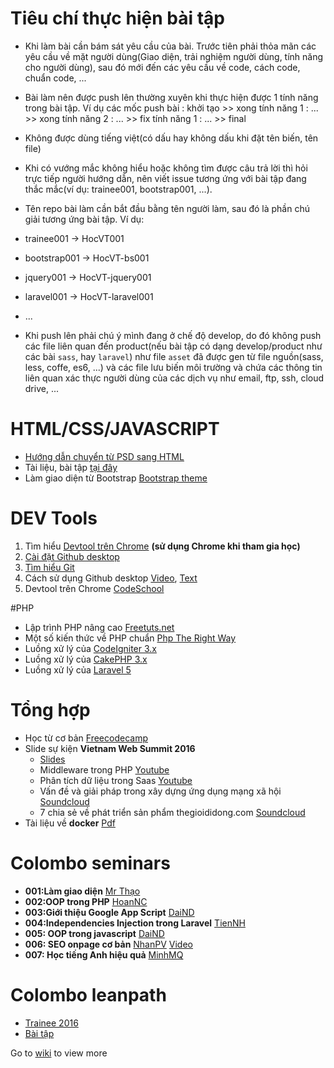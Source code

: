 # Tiêu chí thực hiện bài tập

- Khi làm bài cần bám sát yêu cầu của bài. Trước tiên phải thỏa mãn các yêu cầu về mặt người dùng(Giao diện, trải nghiệm người dùng, tính năng cho người dùng), sau đó mới đến các yêu cầu về code, cách code, chuẩn code, ...
- Bài làm nên được push lên thường xuyên khi thực hiện được 1 tính năng trong bài tập. Ví dụ các mốc push bài : khởi tạo >> xong tính năng 1 : ... >> xong tính năng 2 : ... >> fix tính năng 1 : ... >> final
- Không được dùng tiếng việt(có dấu hay không dấu khi đặt tên biến, tên file)
- Khi có vướng mắc không hiểu hoặc không tìm được câu trả lời thì hỏi trực tiếp người hướng dẫn, nên viết issue tương ứng với bài tập đang thắc mắc(ví dụ:  trainee001, bootstrap001, ...).
- Tên repo bài làm cần bắt đầu bằng tên người làm, sau đó là phần chú giải tương ứng bài tập. Ví dụ:

 - trainee001 -> HocVT001
 - bootstrap001 -> HocVT-bs001
 - jquery001 -> HocVT-jquery001
 - laravel001 -> HocVT-laravel001
 - ...
 
- Khi push lên phải chú ý mình đang ở chế độ develop, do đó không push các file liên quan đến product(nếu bài tập có dạng develop/product như các bài `sass`, hay `laravel`) như file `asset` đã được gen từ file nguồn(sass, less, coffe, es6, ...) và các file lưu biến môi trường và chứa các thông tin liên quan xác thực người dùng của các dịch vụ như email, ftp, ssh, cloud drive, ...

# HTML/CSS/JAVASCRIPT

+ [Hướng dẫn chuyển từ PSD sang HTML](https://www.izwebz.com/search/?q=PSD+sang+HTML&cx=014821440840817908112%3Atm2aqsqxgka&cof=FORID%3A10&ie=UTF-8&filter=0&siteurl=)
+ Tài liệu, bài tập [tại đây](https://github.com/colombo-trainee/help/tree/master/Web%20Frontend)
+ Làm giao diện từ Bootstrap [Bootstrap theme](https://github.com/colombo-trainee/help/blob/master/articles/customize_bootstrap.md)

# DEV Tools

1. Tìm hiểu [Devtool trên Chrome](https://www.codeschool.com/courses/discover-devtools) **(sử dụng Chrome khi tham gia học)**
2. [Cài đặt Github desktop](https://desktop.github.com)
3. [Tìm hiểu Git](https://git-scm.com/book/vi/v1/Bắt-Đầu-Cơ-Bản-về-Git)
4. Cách sử dụng Github desktop [Video](https://www.youtube.com/watch?v=bdqnubR3P1Y), [Text](http://o7planning.org/web/fe/default/vi/document/70398/huong-dan-su-dung-github-voi-github-desktop)
5. Devtool trên Chrome [CodeSchool](https://www.codeschool.com/courses/discover-devtools)

#PHP

+ Lập trình PHP nâng cao [Freetuts.net](http://freetuts.net/hoc-php/hoc-lap-trinh-php-nang-cao)
+ Một số kiến thức về PHP chuẩn [Php The Right Way](http://www.phptherightway.com)
+ Luồng xử lý của [CodeIgniter 3.x](http://www.codeigniter.com/user_guide/overview/appflow.html#application-flow-chart)
+ Luồng xử lý của [CakePHP 3.x](http://book.cakephp.org/3.0/en/intro.html#cakephp-request-cycle)
+ Luồng xử lý của [Laravel 5](http://laravel-recipes.com/recipes/52/understanding-the-request-lifecycle)

# Tổng hợp

+ Học từ cơ bản [Freecodecamp](http://www.freecodecamp.com)
+ Slide sự kiện **Vietnam Web Summit 2016** 
  + [Slides](vws2016)
  + Middleware trong PHP [Youtube](https://www.youtube.com/watch?v=nQ4sIqoEiOI)
  + Phân tích dữ liệu trong Saas [Youtube](https://www.youtube.com/watch?v=RH2km1WrVw4)
  + Vấn đề và giải pháp trong xây dựng ứng dụng mạng xã hội [Soundcloud](https://soundcloud.com/vu-thai-hoc/van-de-va-giai-phap-xay-dung-mang-xa-hoi-co-kha-nang-mo-rong)
  + 7 chia sẻ về phát triển sản phẩm thegioididong.com [Soundcloud](https://soundcloud.com/vu-thai-hoc/7-chia-se-ve-phat-trien-san-pham-the-gioi-di-dong)
+ Tài liệu về **docker** [Pdf](docker)

# Colombo seminars

+ **001:Làm giao diện** [Mr Thạo](seminars/001-lam-giao-dien.md)
+ **002:OOP trong PHP** [HoanNC](seminars/002-OOP-trong-PHP.md)
+ **003:Giới thiệu Google App Script** [DaiND](seminars/003-daind_google_app_script.md)
+ **004:Independencies Injection trong Laravel** [TienNH](seminars/004-tiennh_dependencies_injection.md)
+ **005: OOP trong javascript** [DaiND](seminars/005-oop-javascript.md)
+ **006: SEO onpage cơ bản** [NhanPV](seminars/006-SEO-Onpage-co-ban.pptx) [Video](https://www.youtube.com/watch?v=xrOfuFq8RzM)
+ **007: Học tiếng Anh hiệu quả** [MinhMQ](seminars/007-English.pdf)

# Colombo leanpath

+ [Trainee 2016](training-2016.md)
+ [Bài tập](https://github.com/colombo-trainee?utf8=✓&query=trainee)

Go to [wiki](https://github.com/colombo-trainee/help/wiki) to view more
